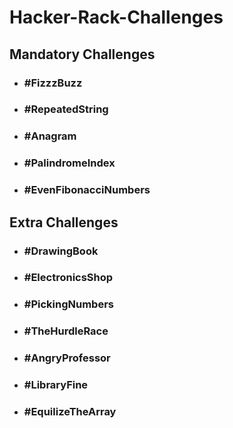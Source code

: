 # Hacker-Rack-Challenges

## Mandatory Challenges
* ### #FizzzBuzz
* ### #RepeatedString
* ### #Anagram
* ### #PalindromeIndex
* ### #EvenFibonacciNumbers

## Extra Challenges
* ### #DrawingBook
* ### #ElectronicsShop
* ### #PickingNumbers
* ### #TheHurdleRace
* ### #AngryProfessor
* ### #LibraryFine
* ### #EquilizeTheArray
